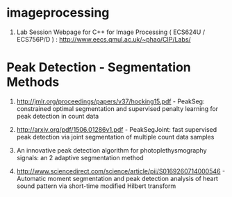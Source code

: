 # imageprocessing

1) Lab Session Webpage for C++ for Image Processing ( ECS624U / ECS756P/D ) : http://www.eecs.qmul.ac.uk/~phao/CIP/Labs/


# Peak Detection - Segmentation Methods

1) http://jmlr.org/proceedings/papers/v37/hocking15.pdf - PeakSeg: constrained optimal segmentation and supervised penalty learning
for peak detection in count data

2) http://arxiv.org/pdf/1506.01286v1.pdf - PeakSegJoint: fast supervised peak detection via joint segmentation of multiple count data samples

3) An innovative peak detection algorithm for photoplethysmography signals: an 2 adaptive segmentation method 

4) http://www.sciencedirect.com/science/article/pii/S0169260714000546 - Automatic moment segmentation and peak detection analysis of heart sound pattern via short-time modified Hilbert transform
